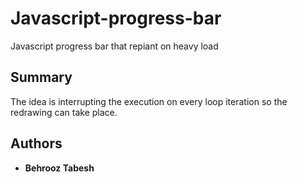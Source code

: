 # Javascript-progress-bar
Javascript progress bar that repiant on heavy load

## Summary
The idea is interrupting the execution on every loop iteration so the redrawing can take place.

## Authors
* **Behrooz Tabesh** 
